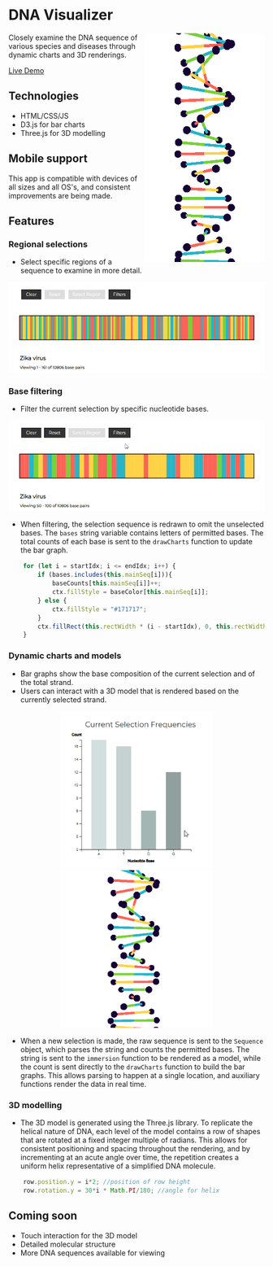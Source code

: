 
# DNA Visualizer
<img  align="right" max-width="auto" max-height="400px" src="dist/gifs/dna_mobile_strand3.gif">

Closely examine the DNA sequence of various species and diseases through dynamic charts and 3D renderings.

[Live Demo](https://esantos2.github.io/dna_visualizer/)

## Technologies
* HTML/CSS/JS
* D3.js for bar charts
* Three.js for 3D modelling

## Mobile support
This app is compatible with devices of all sizes and all OS's, and consistent improvements are being made.

## Features
### Regional selections
* Select specific regions of a sequence to examine in more detail.
<p align="center">
  <img width="550px" height="auto" src="dist/gifs/selected_seq4.gif">
</p>

### Base filtering
* Filter the current selection by specific nucleotide bases.

<p align="center">
  <img width="550px" height="auto" src="dist/gifs/filter3.gif">
</p>

* When filtering, the selection sequence is redrawn to omit the unselected bases.
    The ```bases``` string variable contains letters of permitted bases. The total counts of each base is sent to the ```drawCharts``` function to update the bar graph.

```javascript
    for (let i = startIdx; i <= endIdx; i++) {
        if (bases.includes(this.mainSeq[i])){
            baseCounts[this.mainSeq[i]]++;
            ctx.fillStyle = baseColor[this.mainSeq[i]];
        } else {
            ctx.fillStyle = "#171717";
        }
        ctx.fillRect(this.rectWidth * (i - startIdx), 0, this.rectWidth, canvas.height);
    }
```

### Dynamic charts and models
* Bar graphs show the base composition of the current selection and of the total strand.
* Users can interact with a 3D model that is rendered based on the currently selected strand.

<p align="center">
  <img width="300px" height="auto" src="dist/gifs/charts1.gif">
  <img width="300px" height="auto" src="dist/gifs/strand2.gif">
</p>

* When a new selection is made, the raw sequence is sent to the ```Sequence``` object, which parses the string and counts the permitted bases. The string is sent to the ```immersion``` function to be rendered as a model, while the count is sent directly to the ```drawCharts``` function to build the bar graphs. This allows parsing to happen at a single location, and auxiliary functions render the data in real time.

### 3D modelling
* The 3D model is generated using the Three.js library. To replicate the helical nature of DNA, each level of 
    the model contains a row of shapes that are rotated at a fixed integer multiple of radians. This allows for consistent positioning 
    and spacing throughout the rendering, and by incrementing at an acute angle over time, the repetition creates a uniform helix 
    representative of a simplified DNA molecule.

```javascript
    row.position.y = i*2; //position of row height
    row.rotation.y = 30*i * Math.PI/180; //angle for helix
```

## Coming soon
* Touch interaction for the 3D model
* Detailed molecular structure
* More DNA sequences available for viewing